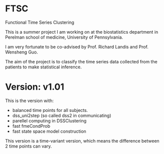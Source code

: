 # FTSC
Functional Time Series Clustering

This is a summer project I am working on at the biostatistics department in Perelman school of medicine, University of Pennsylvania.

I am very fortunate to be co-advised by Prof. Richard Landis and Prof. Wensheng Guo.

The aim of the project is to classify the time series data collected from the patients to make statistical inference.

# Version: v1.01

This is the version with:

*  balanced time points for all subjects.
*  dss_uni2step (so called dss2 in communicating)
*  parellel computing in DSSClustering
*  fast fmeCondProb
*  fast state space model construction

This version is a time-variant version, which means the difference between 2 time points can vary.